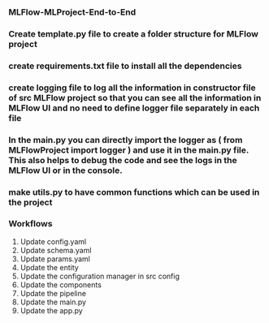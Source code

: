 ### MLFlow-MLProject-End-to-End

### Create template.py file to create a folder structure for MLFlow project
### create requirements.txt file to install all the dependencies
### create logging file to log all the information in constructor file of src MLFlow project so that you can see all the information in MLFlow UI and no need to define logger file separately in each file

### In the main.py you can directly import the logger as ( from MLFlowProject import logger ) and use it in the main.py file. This also helps to debug the code and see the logs in the MLFlow UI or in the console.

### make utils.py to have common functions which can be used in the project 


### Workflows

1. Update config.yaml
2. Update schema.yaml
3. Update params.yaml
4. Update the entity
5. Update the configuration manager in src config
6. Update the components
7. Update the pipeline 
8. Update the main.py
9. Update the app.py
